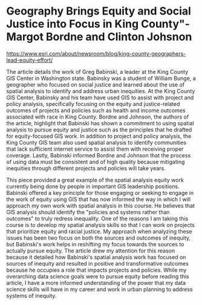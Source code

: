 # Geography Brings Equity and Social Justice into Focus in King County"- Margot Bordne and Clinton Johsnon
https://www.esri.com/about/newsroom/blog/king-county-geographers-lead-equity-effort/ 

The article details the work of Greg Babinski, a leader at the King County GIS Center in Washington state. Babinsky was a student of William Bunge, a geographer who focused on social justice and learned about the use of spatial analysis to identify and address urban inequities. At the King County GIS Center, Babinsky and his team have used GIS to assist with project and policy analysis, specifically focusing on the equity and justice-related outcomes of projects and policies such as health and income outcomes associated with race in King County. Bordne and Johnson, the authors of the article, highlight that Babinski has shown a commitment to using spatial analysis to pursue equity and justice such as the principles that he drafted for equity-focused GIS work. In addition to project and policy analysis, the King County GIS team also used spatial analysis to identify communities that lack sufficient internet service to assist them with receiving proper coverage. Lastly, Babinski informed Bordne and Johnson that the process of using data must be consistent and of high quality because mitigating inequities through different projects and policies will take years.

This piece provided a great example of the spatial analysis equity work currently being done by people in important GIS leadership positions. Babinski offered a key principle for those engaging or seeking to engage in the work of equity using GIS that has now informed the way in which I will approach my own work with spatial analysis in this course. He believes that GIS analysis should identify the "policies and systems rather than outcomes" to truly redress inequality. One of the reasons I am taking this course is to develop my spatial analysis skills so that I can work on projects that prioritize equity and racial justice. My approach when analyzing these issues has been two focus on both the sources and outcomes of inequity, but Babinski's work helps in reshifting my focus towards the sources to actually pursue equity. The article drew my attention for this reason because it detailed how Babinski's spatial analysis work has focused on sources of inequity and resulted in positive and transformative outcomes because he occupies a role that impacts projects and policies. While my overarching data science goals were to pursue equity before reading this article, I have a more informed understanding of the power that my data science skills will have in my career and work in urban planning to address systems of inequity.
